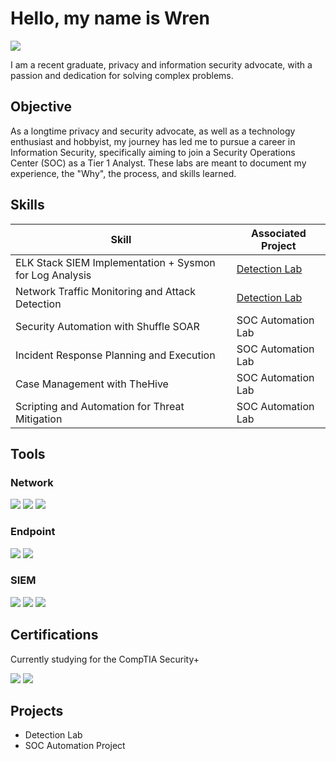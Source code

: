 # Hello, my name is Wren
<a href="https://linkedin.com/in/wrenrick-mayers"><img src="https://img.shields.io/badge/-LinkedIn-0072b1?&style=for-the-badge&logo=linkedin&logoColor=white" /></a>



I am a recent graduate, privacy and information security advocate, with a passion and dedication for solving complex problems.

## Objective


As a longtime privacy and security advocate, as well as a technology enthusiast and hobbyist, my journey has led me to pursue a career in Information Security, specifically aiming to join a Security Operations Center (SOC) as a Tier 1 Analyst. These labs are meant to document my experience, the "Why", the process, and skills learned. 

## Skills


| Skill                                         | Associated Project         |
|-----------------------------------------------|----------------------------|
| ELK Stack SIEM Implementation + Sysmon for Log Analysis          | <a href="https://google.com">Detection Lab</a>|
| Network Traffic Monitoring and Attack Detection | <a href="https://google.com">Detection Lab</a>|
| Security Automation with Shuffle SOAR         | SOC Automation Lab|
| Incident Response Planning and Execution      | SOC Automation Lab|
| Case Management with TheHive                  | SOC Automation Lab|
| Scripting and Automation for Threat Mitigation | SOC Automation Lab|

## Tools


### Network
<div>
    <img src="https://img.shields.io/badge/-Wireshark-1679A7?&style=for-the-badge&logo=Wireshark&logoColor=white" />
   <img src="https://img.shields.io/badge/-TCPDump-336791?&style=for-the-badge&logo=TCPDump&logoColor=white" />
 <img src="https://img.shields.io/badge/-Zeek-777BB4?&style=for-the-badge&logo=Zeek&logoColor=white" />
</div>

### Endpoint
<div>
    <img src="https://img.shields.io/badge/-Microsoft_Defender_for_Endpoint-00A4EF?&style=for-the-badge&logo=Microsoft&logoColor=white" />
    <img src="https://img.shields.io/badge/-Velociraptor-4B275F?&style=for-the-badge&logo=Velociraptor&logoColor=white" />
</div>

### SIEM
<div>
    <img src="https://img.shields.io/badge/-Microsoft_Sentinel-0078D4?&style=for-the-badge&logo=Microsoft&logoColor=white" />
    <img src="https://img.shields.io/badge/-Splunk-000000?&style=for-the-badge&logo=Splunk&logoColor=white" />
    <img src="https://img.shields.io/badge/-Elastic-005571?&style=for-the-badge&logo=Elastic&logoColor=white" />
</div>

## Certifications
Currently studying for the CompTIA Security+ 
<div>
<img src="https://img.shields.io/badge/-Security%2B-FF0000?&style=for-the-badge&logo=CompTIA&logoColor=white" />
<img src="https://img.shields.io/badge/-Antisyphon_by_Black_Hills_InfoSec-4A4A4A?&style=for-the-badge&logo=Antisyphon&logoColor=white" />


</div>

## Projects
- Detection Lab
- SOC Automation Project
